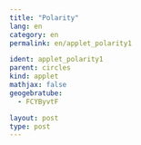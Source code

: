 ```yaml
---
title: "Polarity"
lang: en
category: en
permalink: en/applet_polarity1

ident: applet_polarity1
parent: circles
kind: applet
mathjax: false
geogebratube:
  - FCYByvtF

layout: post
type: post
---
```


<div style="height:600px; width:800px; margin: auto;" id="applet_containerFCYByvtF"></div>